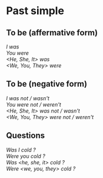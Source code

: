 # Past simple  

## To be (affermative form)  

*I was*  
*You were*  
*<He, She, It> was*  
*<We, You, They> were*  

## To be (negative form)  

*I was not / wasn't*  
*You were not / weren't*  
*<He, She, It> was not / wasn't*  
*<We, You, They> were not / weren't*  

## Questions  

*Was I cold ?*  
*Were you cold ?*  
*Was <he, she, it> cold ?*  
*Were <we, you, they> cold ?*  

